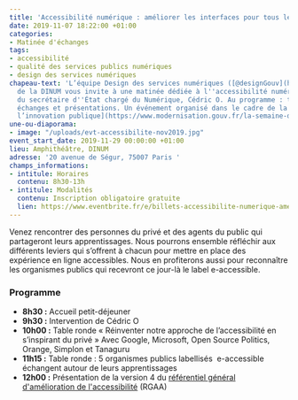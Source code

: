 ```yaml
---
title: 'Accessibilité numérique : améliorer les interfaces pour tous les usagers'
date: 2019-11-07 18:22:00 +01:00
categories:
- Matinée d'échanges
tags:
- accessibilité
- qualité des services publics numériques
- design des services numériques
chapeau-text: 'L’équipe Design des services numériques ([@designGouv](https://twitter.com/DesignGouv))
  de la DINUM vous invite à une matinée dédiée à l''accessibilité numérique, en présence
  du secrétaire d''État chargé du Numérique, Cédric O. Au programme : tables rondes,
  échanges et présentations. Un événement organisé dans le cadre de la [semaine de
  l’innovation publique](https://www.modernisation.gouv.fr/la-semaine-de-linnovation-publique).'
une-ou-diaporama:
- image: "/uploads/evt-accessibilite-nov2019.jpg"
event_start_date: 2019-11-29 00:00:00 +01:00
lieu: Amphithéâtre, DINUM
adresse: '20 avenue de Ségur, 75007 Paris '
champs_informations:
- intitule: Horaires
  contenu: 8h30-13h
- intitule: Modalités
  contenu: Inscription obligatoire gratuite
  lien: https://www.eventbrite.fr/e/billets-accessibilite-numerique-ameliorer-les-interfaces-pour-tous-les-usagers-75318067367?aff=twitter
---
```


Venez rencontrer des personnes du privé et des agents du public qui partageront leurs apprentissages. Nous pourrons ensemble réfléchir aux différents leviers qui s’offrent à chacun pour mettre en place des expérience en ligne accessibles. Nous en profiterons aussi pour reconnaître les organismes publics qui recevront ce jour-là le label e-accessible. 


### Programme

* **8h30  :** Accueil petit-déjeuner
* **9h30 :** Intervention de Cédric O
* **10h00 :** Table ronde « Réinventer notre approche de l’accessibilité en s’inspirant du privé » 
Avec Google, Microsoft, Open Source Politics, Orange, Simplon et Tanaguru
* **11h15 :** Table ronde : 5 organismes publics labellisés  e-accessible échangent autour de leurs apprentissages
* **12h00 :** Présentation de la version 4 du [référentiel général d'amélioration de l'accessibilité](https://www.numerique.gouv.fr/publications/rgaa-accessibilite/) (RGAA)